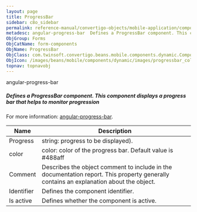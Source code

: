 ```yaml
---
layout: page
title: ProgressBar
sidebar: c8o_sidebar
permalink: reference-manual/convertigo-objects/mobile-application/components/form-components/progressbar/
metadesc: angular-progress-bar  Defines a ProgressBar component. This component displays a progress bar that helps to monitor progression   For more information
ObjGroup: Forms
ObjCatName: form-components
ObjName: ProgressBar
ObjClass: com.twinsoft.convertigo.beans.mobile.components.dynamic.ComponentManager$1
ObjIcon: /images/beans/mobile/components/dynamic/images/progressbar_color_32x32.png
topnav: topnavobj
---
```

angular-progress-bar
##### Defines a ProgressBar component. This component displays a progress bar that helps to monitor progression 
 For more information: <a href='https://www.npmjs.com/package/angular-progress-bar' target='_blank'>angular-progress-bar</a>.

Name | Description 
--- | ---
Progress | string: progress to be displayed).
color | color: color of the progress bar. Default value is #488aff 
Comment | Describes the object comment to include in the documentation report.  This property generally contains an explanation about the object. 
Identifier | Defines the component identifier.  
Is active | Defines whether the component is active. 

